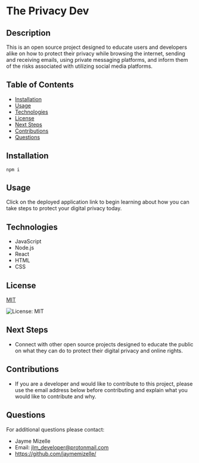 # The Privacy Dev

## Description
This is an open source project designed to educate users and developers alike on how to protect their privacy while browsing the internet, sending and receiving emails, using private messaging platforms, and inform them of the risks associated with utilizing social media platforms.

## Table of Contents
  - [Installation](#installation)
  - [Usage](#usage)
  - [Technologies](#technologies)
  - [License](#license)
  - [Next Steps](#next-steps)
  - [Contributions](#contributions)
  - [Questions](#questions)


## Installation
``` npm i ```

## Usage
Click on the deployed application link to begin learning about how you can take steps to protect your digital privacy today. 

## Technologies
* JavaScript 
* Node.js 
* React 
* HTML 
* CSS

## License


  [MIT](https://opensource.org/licenses/MIT)
  

  ![License: MIT](https://img.shields.io/badge/License-MIT-9cf)

## Next Steps
* Connect with other open source projects designed to educate the public on what they can do to protect their digital privacy and online rights. 

## Contributions
* If you are a developer and would like to contribute to this project, please use the email address below before contributing and explain what you would like to contribute and why. 


## Questions
For additional questions please contact:
* Jayme Mizelle
* Email: jlm_developer@protonmail.com
* https://github.com/jaymemizelle/

